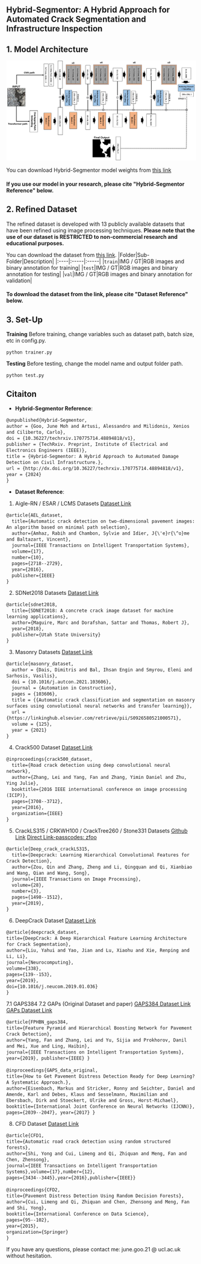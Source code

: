 ## Hybrid-Segmentor: A Hybrid Approach for Automated Crack Segmentation and Infrastructure Inspection

## 1. Model Architecture
![](./figures/model_architecture.png)

You can download Hybrid-Segmentor model weights from [this link](https://1drv.ms/u/s!AtFigR8so_SspuEIg4jDbJNfgGGjyA?e=RNcOGu)
#### If you use our model in your research, please cite "Hybrid-Segmentor Reference" below.

## 2. Refined Dataset
The refined dataset is developed with 13 publicly available datasets that have been refined using image processing techniques.
**Please note that the use of our dataset is RESTRICTED to non-commercial research and educational purposes.**

You can download the dataset from [this link](https://onedrive.live.com/?authkey=%21AAqG9xQnIlHYoyo&cid=ACF4A32C1F8162D1&id=ACF4A32C1F8162D1%21163379&parId=root&o=OneUp).
|Folder|Sub-Folder|Description|
|:----|:-----|:-----|
|`train`|IMG / GT|RGB images and binary annotation for training|
|`test`|IMG / GT|RGB images and binary annotation for testing|
|`val`|IMG / GT|RGB images and binary annotation for validation|

#### To download the dataset from the link, please cite "Dataset Reference" below.

## 3. Set-Up
**Training**
Before training, change variables such as dataset path, batch size, etc in config.py. 
```
python trainer.py
```

**Testing**
Before testing, change the model name and output folder path.
```
python test.py
```
## Citaiton
 - **Hybrid-Segmentor Reference**:
```
@unpublished{Hybrid-Segmentor,
author = {Goo, June Moh and Artusi, Alessandro and Milidonis, Xenios and Ciliberto, Carlo},
doi = {10.36227/techrxiv.170775714.48894818/v1},
publisher = {TechRxiv. Preprint, Institute of Electrical and Electronics Engineers (IEEE)},
title = {Hybrid-Segmentor: A Hybrid Approach to Automated Damage Detection on Civil Infrastructure.},
url = {http://dx.doi.org/10.36227/techrxiv.170775714.48894818/v1},
year = {2024}
}
```
 - **Dataset Reference**:
1. Aigle-RN / ESAR / LCMS Datasets [Dataset Link](https://www.irit.fr/~Sylvie.Chambon/Crack_Detection_Database.html)
```
@article{AEL_dataset,
  title={Automatic crack detection on two-dimensional pavement images: An algorithm based on minimal path selection},
  author={Amhaz, Rabih and Chambon, Sylvie and Idier, J{\'e}r{\^o}me and Baltazart, Vincent},
  journal={IEEE Transactions on Intelligent Transportation Systems},
  volume={17},
  number={10},
  pages={2718--2729},
  year={2016},
  publisher={IEEE}
}
```
2. SDNet2018 Datasets [Dataset Link](https://digitalcommons.usu.edu/all_datasets/48/)
```
@article{sdnet2018,
  title={SDNET2018: A concrete crack image dataset for machine learning applications},
  author={Maguire, Marc and Dorafshan, Sattar and Thomas, Robert J},
  year={2018},
  publisher={Utah State University}
}
```
3. Masonry Datasets [Dataset Link](https://github.com/dimitrisdais/crack_detection_CNN_masonry)
```
@article{masonry_dataset,
  author = {Dais, Dimitris and Bal, Ihsan Engin and Smyrou, Eleni and Sarhosis, Vasilis},
  doi = {10.1016/j.autcon.2021.103606},
  journal = {Automation in Construction},
  pages = {103606},
  title = {{Automatic crack classification and segmentation on masonry surfaces using convolutional neural networks and transfer learning}},
  url = {https://linkinghub.elsevier.com/retrieve/pii/S0926580521000571},
  volume = {125},
  year = {2021}
}
```
4. Crack500 Dataset [Dataset Link](https://github.com/fyangneil/pavement-crack-detection)
```
@inproceedings{crack500_dataset,
  title={Road crack detection using deep convolutional neural network},
  author={Zhang, Lei and Yang, Fan and Zhang, Yimin Daniel and Zhu, Ying Julie},
  booktitle={2016 IEEE international conference on image processing (ICIP)},
  pages={3708--3712},
  year={2016},
  organization={IEEE}
}
```
5. CrackLS315 / CRKWH100 / CrackTree260 / Stone331 Datasets [Github Link](https://github.com/qinnzou/DeepCrack) [Direct Link-passcodes: zfoo](https://pan.baidu.com/s/1PWiBzoJlc8qC8ffZu2Vb8w)
```
@article{Deep_crack_crackLS315,
  title={Deepcrack: Learning Hierarchical Convolutional Features for Crack Detection},
  author={Zou, Qin and Zhang, Zheng and Li, Qingquan and Qi, Xianbiao and Wang, Qian and Wang, Song},
  journal={IEEE Transactions on Image Processing},
  volume={28},
  number={3},
  pages={1498--1512},
  year={2019},
}
```
6. DeepCrack Dataset [Dataset Link](https://github.com/yhlleo/DeepCrack)
```
@article{deepcrack_dataset,
title={DeepCrack: A Deep Hierarchical Feature Learning Architecture for Crack Segmentation},
author={Liu, Yahui and Yao, Jian and Lu, Xiaohu and Xie, Renping and Li, Li},
journal={Neurocomputing},
volume={338},
pages={139--153},
year={2019},
doi={10.1016/j.neucom.2019.01.036}
}
```
7.1 GAPS384 7.2 GAPs (Original Dataset and paper) [GAPS384 Dataset Link](https://github.com/fyangneil/pavement-crack-detection) [GAPs Dataset Link](https://www.tu-ilmenau.de/neurob/data-sets-code/german-asphalt-pavement-distress-dataset-gaps)
```
@article{FPHBN_gaps384,
title={Feature Pyramid and Hierarchical Boosting Network for Pavement Crack Detection},
author={Yang, Fan and Zhang, Lei and Yu, Sijia and Prokhorov, Danil and Mei, Xue and Ling, Haibin},
journal={IEEE Transactions on Intelligent Transportation Systems}, year={2019}, publisher={IEEE} }

@inproceedings{GAPS_data_original,
title={How to Get Pavement Distress Detection Ready for Deep Learning? A Systematic Approach.},
author={Eisenbach, Markus and Stricker, Ronny and Seichter, Daniel and Amende, Karl and Debes, Klaus and Sesselmann, Maximilian and Ebersbach, Dirk and Stoeckert, Ulrike and Gross, Horst-Michael},
booktitle={International Joint Conference on Neural Networks (IJCNN)}, pages={2039--2047}, year={2017} }
```
8. CFD Dataset [Dataset Link](https://github.com/cuilimeng/CrackForest-dataset)
```
@article{CFD1,
title={Automatic road crack detection using random structured forests},
author={Shi, Yong and Cui, Limeng and Qi, Zhiquan and Meng, Fan and Chen, Zhensong},
journal={IEEE Transactions on Intelligent Transportation Systems},volume={17},number={12},
pages={3434--3445},year={2016},publisher={IEEE}}

@inproceedings{CFD2,
title={Pavement Distress Detection Using Random Decision Forests},
author={Cui, Limeng and Qi, Zhiquan and Chen, Zhensong and Meng, Fan and Shi, Yong},
booktitle={International Conference on Data Science},
pages={95--102},
year={2015},
organization={Springer}
}
```

If you have any questions, please contact me: june.goo.21 @ ucl.ac.uk without hesitation.
